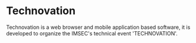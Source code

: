 # Technovation
Technovation is a web browser and mobile application based software, it is developed to organize the IMSEC's technical event 'TECHNOVATION'.
